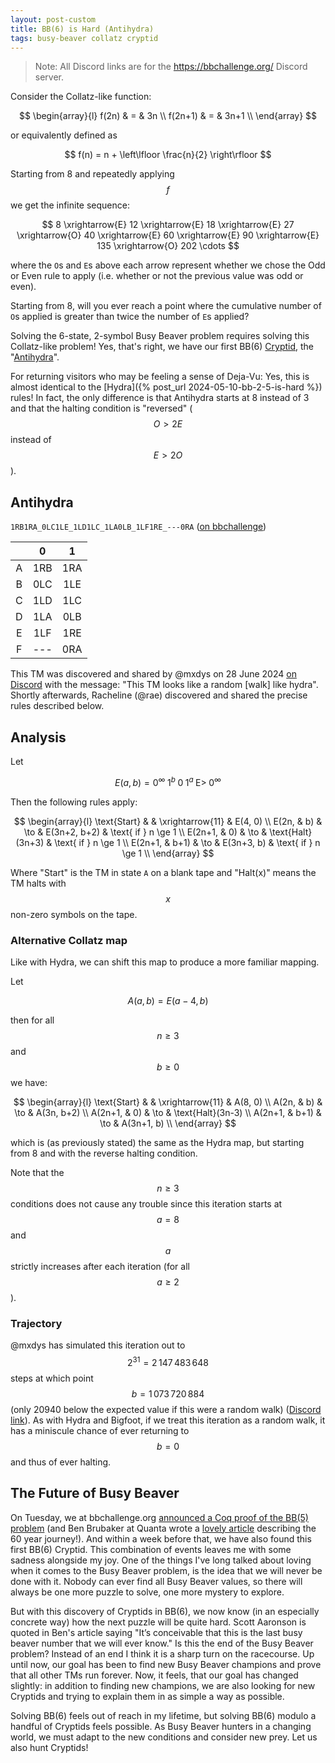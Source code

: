 ```yaml
---
layout: post-custom
title: BB(6) is Hard (Antihydra)
tags: busy-beaver collatz cryptid
---
```


> Note: All Discord links are for the <https://bbchallenge.org/> Discord server.

Consider the Collatz-like function:

$$ \begin{array}{l}
  f(2n)   & = & 3n   \\
  f(2n+1) & = & 3n+1 \\
\end{array} $$

or equivalently defined as

$$ f(n) = n + \left\lfloor \frac{n}{2} \right\rfloor $$

Starting from 8 and repeatedly applying $$f$$ we get the infinite sequence:

$$ 8 \xrightarrow{E} 12 \xrightarrow{E} 18 \xrightarrow{E} 27 \xrightarrow{O} 40 \xrightarrow{E} 60 \xrightarrow{E} 90 \xrightarrow{E} 135 \xrightarrow{O} 202 \cdots $$

where the `O`s and `E`s above each arrow represent whether we chose the Odd or Even rule to apply (i.e. whether or not the previous value was odd or even).

Starting from 8, will you ever reach a point where the cumulative number of `O`s applied is greater than twice the number of `E`s applied?

Solving the 6-state, 2-symbol Busy Beaver problem requires solving this Collatz-like problem! Yes, that's right, we have our first BB(6) [Cryptid](https://wiki.bbchallenge.org/wiki/Cryptids), the "[Antihydra](https://wiki.bbchallenge.org/wiki/Antihydra)".

For returning visitors who may be feeling a sense of Deja-Vu: Yes, this is almost identical to the [Hydra]({% post_url 2024-05-10-bb-2-5-is-hard %}) rules! In fact, the only difference is that Antihydra starts at 8 instead of 3 and that the halting condition is "reversed" ($$O > 2E$$ instead of $$E > 2O$$).


## Antihydra

`1RB1RA_0LC1LE_1LD1LC_1LA0LB_1LF1RE_---0RA` ([on bbchallenge](https://bbchallenge.org/1RB1RA_0LC1LE_1LD1LC_1LA0LB_1LF1RE_---0RA))

|     |  0  |  1  |
| :-: | :-: | :-: |
|  A  | 1RB | 1RA |
|  B  | 0LC | 1LE |
|  C  | 1LD | 1LC |
|  D  | 1LA | 0LB |
|  E  | 1LF | 1RE |
|  F  | --- | 0RA |

This TM was discovered and shared by @mxdys on 28 June 2024 [on Discord](https://discord.com/channels/960643023006490684/1026577255754903572/1256223215206924318) with the message: "This TM looks like a random [walk] like hydra". Shortly afterwards, Racheline (@rae) discovered and shared the precise rules described below.


## Analysis

Let

$$ E(a, b) = 0^\infty \; 1^b \; 0 \; 1^a \; \text{E>} \; 0^\infty $$

Then the following rules apply:

$$ \begin{array}{l}
  \text{Start} & & \xrightarrow{11} & E(4, 0) \\
  E(2n,   & b)   & \to & E(3n+2, b+2)       & \text{ if } n \ge 1 \\
  E(2n+1, & 0)   & \to & \text{Halt}(3n+3)  & \text{ if } n \ge 1 \\
  E(2n+1, & b+1) & \to & E(3n+3, b)         & \text{ if } n \ge 1 \\
\end{array} $$

Where "Start" is the TM in state `A` on a blank tape and "Halt(x)" means the TM halts with $$x$$ non-zero symbols on the tape.


### Alternative Collatz map

Like with Hydra, we can shift this map to produce a more familiar mapping.

Let

$$ A(a, b) = E(a-4, b) $$

then for all $$n \ge 3$$ and $$b \ge 0$$ we have:

$$ \begin{array}{l}
  \text{Start} & & \xrightarrow{11} & A(8, 0) \\
  A(2n,   & b)   & \to & A(3n, b+2) \\
  A(2n+1, & 0)   & \to & \text{Halt}(3n-3) \\
  A(2n+1, & b+1) & \to & A(3n+1, b) \\
\end{array} $$

which is (as previously stated) the same as the Hydra map, but starting from 8 and with the reverse halting condition.

Note that the $$n \ge 3$$ conditions does not cause any trouble since this iteration starts at $$a = 8$$ and $$a$$ strictly increases after each iteration (for all $$a \ge 2$$).


### Trajectory

@mxdys has simulated this iteration out to $$2^{31} = 2\,147\,483\,648$$ steps at which point $$b = 1\,073\,720\,884$$ (only 20940 below the expected value if this were a random walk) ([Discord link](https://discord.com/channels/960643023006490684/1026577255754903572/1258509066196746351)). As with Hydra and Bigfoot, if we treat this iteration as a random walk, it has a miniscule chance of ever returning to $$b = 0$$ and thus of ever halting.


## The Future of Busy Beaver

On Tuesday, we at bbchallenge.org [announced a Coq proof of the BB(5) problem](https://discuss.bbchallenge.org/t/july-2nd-2024-we-have-proved-bb-5-47-176-870/237) (and Ben Brubaker at Quanta wrote a [lovely article](https://www.quantamagazine.org/amateur-mathematicians-find-fifth-busy-beaver-turing-machine-20240702) describing the 60 year journey!). And within a week before that, we have also found this first BB(6) Cryptid. This combination of events leaves me with some sadness alongside my joy. One of the things I've long talked about loving when it comes to the Busy Beaver problem, is the idea that we will never be done with it. Nobody can ever find all Busy Beaver values, so there will always be one more puzzle to solve, one more mystery to explore.

But with this discovery of Cryptids in BB(6), we now know (in an especially concrete way) how the next puzzle will be quite hard. Scott Aaronson is quoted in Ben's article saying "It’s conceivable that this is the last busy beaver number that we will ever know." Is this the end of the Busy Beaver problem? Instead of an end I think it is a sharp turn on the racecourse. Up until now, our goal has been to find new Busy Beaver champions and prove that all other TMs run forever. Now, it feels, that our goal has changed slightly: in addition to finding new champions, we are also looking for new Cryptids and trying to explain them in as simple a way as possible.

Solving BB(6) feels out of reach in my lifetime, but solving BB(6) modulo a handful of Cryptids feels possible. As Busy Beaver hunters in a changing world, we must adapt to the new conditions and consider new prey. Let us also hunt Cryptids!